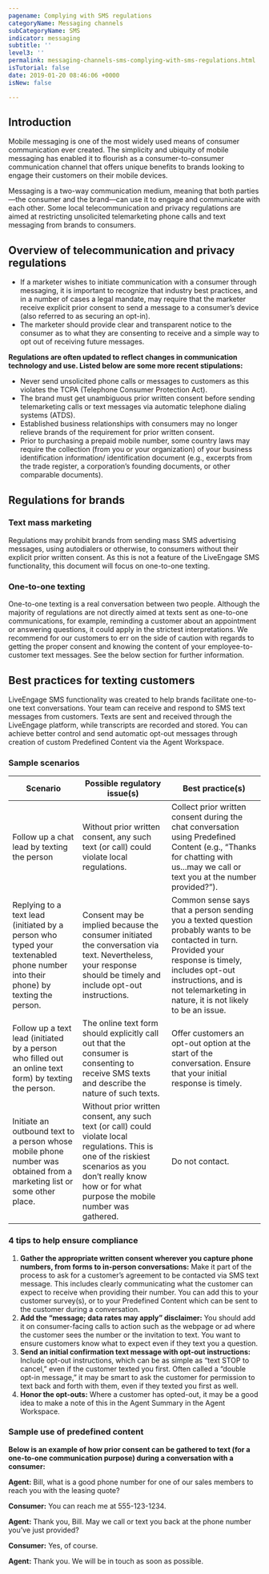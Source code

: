 ```yaml
---
pagename: Complying with SMS regulations
categoryName: Messaging channels
subCategoryName: SMS
indicator: messaging
subtitle: ''
level3: ''
permalink: messaging-channels-sms-complying-with-sms-regulations.html
isTutorial: false
date: 2019-01-20 08:46:06 +0000
isNew: false

---
```

## Introduction

Mobile messaging is one of the most widely used means of consumer communication ever created. The simplicity and ubiquity of mobile messaging has enabled it to flourish as a consumer-to-consumer communication channel that offers unique benefits to brands looking to engage their customers on their mobile devices.

Messaging is a two-way communication medium, meaning that both parties—the consumer and the brand—can use it to engage and communicate with each other. Some local telecommunication and privacy regulations are aimed at restricting unsolicited telemarketing phone calls and text messaging from brands to consumers.

## Overview of telecommunication and privacy regulations

* If a marketer wishes to initiate communication with a consumer through messaging, it is important to recognize that industry best practices, and in a number of cases a legal mandate, may require that the marketer receive explicit prior consent to send a message to a consumer’s device (also referred to as securing an opt-in).
* The marketer should provide clear and transparent notice to the consumer as to what they are consenting to receive and a simple way to opt out of receiving future messages.

**Regulations are often updated to reflect changes in communication technology and use. Listed below are some more recent stipulations:**

* Never send unsolicited phone calls or messages to customers as this violates the TCPA (Telephone Consumer Protection Act).
* The brand must get unambiguous prior written consent before sending telemarketing calls or text messages via automatic telephone dialing systems (ATDS).
* Established business relationships with consumers may no longer relieve brands of the requirement for prior written consent.
* Prior to purchasing a prepaid mobile number, some country laws may require the collection (from you or your organization) of your business identification information/ identification document (e.g., excerpts from the trade register, a corporation’s founding documents, or other comparable documents).

## Regulations for brands

### Text mass marketing

Regulations may prohibit brands from sending mass SMS advertising messages, using autodialers or otherwise, to consumers without their explicit prior written consent. As this is not a feature of the LiveEngage SMS functionality, this document will focus on one-to-one texting.

### One-to-one texting

One-to-one texting is a real conversation between two people. Although the majority of regulations are not directly aimed at texts sent as one-to-one communications, for example, reminding a customer about an appointment or answering questions, it could apply in the strictest interpretations. We recommend for our customers to err on the side of caution with regards to getting the proper consent and knowing the content of your employee-to-customer text messages. See the below section for further information.

## Best practices for texting customers

LiveEngage SMS functionality was created to help brands facilitate one-to-one text conversations. Your team can receive and respond to SMS text messages from customers. Texts are sent and received through the LiveEngage platform, while transcripts are recorded and stored. You can achieve better control and send automatic opt-out messages through creation of custom Predefined Content via the Agent Workspace.

### Sample scenarios

| Scenario | Possible regulatory issue(s) | Best practice(s) |
| --- | --- | --- |
| Follow up a chat lead by texting the person | Without prior written consent, any such text (or call) could violate local regulations. | Collect prior written consent during the chat conversation using Predefined Content (e.g., “Thanks for chatting with us...may we call or text you at the number provided?”). |
| Replying to a text lead (initiated by a person who typed your textenabled phone number into their phone) by texting the person. | Consent may be implied because the consumer initiated the conversation via text. Nevertheless, your response should be timely and include opt-out instructions. | Common sense says that a person sending you a texted question probably wants to be contacted in turn. Provided your response is timely, includes opt-out instructions, and is not telemarketing in nature, it is not likely to be an issue. |
| Follow up a text lead (initiated by a person who filled out an online text form) by texting the person. | The online text form should explicitly call out that the consumer is consenting to receive SMS texts and describe the nature of such texts. | Offer customers an opt-out option at the start of the conversation. Ensure that your initial response is timely. |
| Initiate an outbound text to a person whose mobile phone number was obtained from a marketing list or some other place. | Without prior written consent, any such text (or call) could violate local regulations. This is one of the riskiest scenarios as you don’t really know how or for what purpose the mobile number was gathered. | Do not contact. |

### 4 tips to help ensure compliance

1. **Gather the appropriate written consent wherever you capture phone numbers, from forms to in-person conversations:** Make it part of the process to ask for a customer’s agreement to be contacted via SMS text message. This includes clearly communicating what the customer can expect to receive when providing their number. You can add this to your customer survey(s), or to your Predefined Content which can be sent to the customer during a conversation.
2. **Add the “message; data rates may apply” disclaimer:** You should add it on consumer-facing calls to action such as the webpage or ad where the customer sees the number or the invitation to text. You want to ensure customers know what to expect even if they text you a question.
3. **Send an initial confirmation text message with opt-out instructions:** Include opt-out instructions, which can be as simple as “text STOP to cancel,” even if the customer texted you first. Often called a “double opt-in message,” it may be smart to ask the customer for permission to text back and forth with them, even if they texted you first as well.
4. **Honor the opt-outs:** Where a customer has opted-out, it may be a good idea to make a note of this in the Agent Summary in the Agent Workspace.

### Sample use of predefined content

**Below is an example of how prior consent can be gathered to text (for a one-to-one communication purpose) during a conversation with a consumer:**

**Agent:** Bill, what is a good phone number for one of our sales members to reach you with the leasing quote?

**Consumer:** You can reach me at 555-123-1234.

**Agent:** Thank you, Bill. May we call or text you back at the phone number you’ve just provided?

**Consumer:** Yes, of course.

**Agent:** Thank you. We will be in touch as soon as possible.